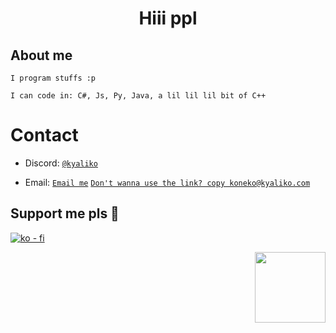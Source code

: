 <h1 align=center>Hiii ppl</h>

<h2>About me</h2>

```
I program stuffs :p

I can code in: C#, Js, Py, Java, a lil lil lil bit of C++
```

<h1>Contact</h1>

+ Discord: <a href="https://discord.com/users/828795326878056459">`@kyaliko`</a>

+ Email: <a href="mailto:koneko@kyaliko.com">`Email me`</a> <a href="https://nekos.ca/">`Don't wanna use the link? copy koneko@kyaliko.com`</a>

## Support me pls 🙏

[![ko - fi](https://ko-fi.com/img/githubbutton_sm.svg)](https://ko-fi.com/O5O4D6DP7)

<img src="https://githubstats-five.vercel.app/api?username=hi-doki&show_icons=true&theme=kyatto" height=113 align=right />
  
  
  

